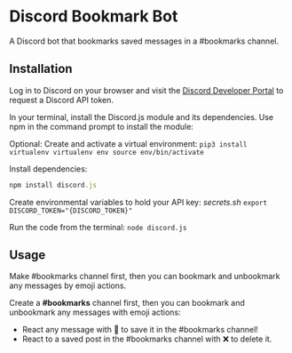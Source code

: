 # Discord Bookmark Bot

A Discord bot that bookmarks saved messages in a #bookmarks channel.

## Installation

Log in to Discord on your browser and visit the [Discord Developer Portal](https://discord.com/developers/applications) to request a Discord API token.

In your terminal, install the Discord.js module and its dependencies. Use npm in the command prompt to install the module:

Optional: Create and activate a virtual environment:
`pip3 install virtualenv
virtualenv env
source env/bin/activate`

Install dependencies:
```javascript
npm install discord.js
```

Create environmental variables to hold your API key:
_secrets.sh_
`export DISCORD_TOKEN="{DISCORD_TOKEN}"`

Run the code from the terminal:
`node discord.js`


## Usage

Make #bookmarks channel first, then you can bookmark and unbookmark any messages by emoji actions.

Create a **#bookmarks** channel first, then you can bookmark and unbookmark any messages with emoji actions:
* React any message with :bookmark: to save it in the #bookmarks channel!
* React to a saved post in the #bookmarks channel with :x: to delete it.